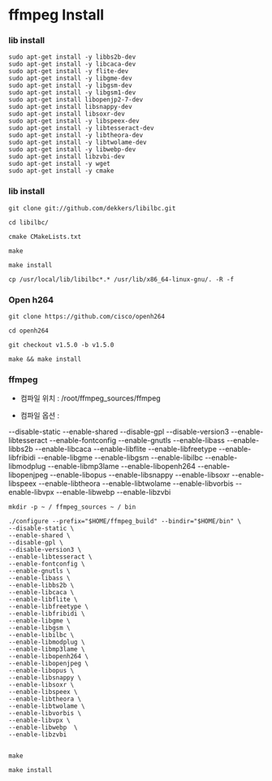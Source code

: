 # ffmpeg Install 


### lib install 

``` 
sudo apt-get install -y libbs2b-dev 
sudo apt-get install -y libcaca-dev 
sudo apt-get install -y flite-dev 
sudo apt-get install -y libgme-dev 
sudo apt-get install -y libgsm-dev 
sudo apt-get install -y libgsm1-dev 
sudo apt-get install libopenjp2-7-dev 
sudo apt-get install libsnappy-dev 
sudo apt-get install libsoxr-dev 
sudo apt-get install -y libspeex-dev 
sudo apt-get install -y libtesseract-dev 
sudo apt-get install -y libtheora-dev
sudo apt-get install -y libtwolame-dev 
sudo apt-get install -y libwebp-dev 
sudo apt-get install libzvbi-dev 
sudo apt-get install -y wget 
sudo apt-get install -y cmake 
``` 

### lib install 

```
git clone git://github.com/dekkers/libilbc.git 

cd libilbc/ 

cmake CMakeLists.txt 

make 

make install 

cp /usr/local/lib/libilbc*.* /usr/lib/x86_64-linux-gnu/. -R -f 
``` 

### Open h264 

``` 
git clone https://github.com/cisco/openh264 

cd openh264

git checkout v1.5.0 -b v1.5.0 

make && make install 
```

### ffmpeg 
- 컴파일 위치 : /root/ffmpeg_sources/ffmpeg 

- 컴파일 옵션 : 

--disable-static --enable-shared --disable-gpl --disable-version3 --enable-libtesseract --enable-fontconfig --enable-gnutls --enable-libass --enable-libbs2b --enable-libcaca --enable-libflite --enable-libfreetype --enable-libfribidi --enable-libgme --enable-libgsm --enable-libilbc --enable-libmodplug --enable-libmp3lame --enable-libopenh264 --enable-libopenjpeg --enable-libopus --enable-libsnappy --enable-libsoxr --enable-libspeex --enable-libtheora --enable-libtwolame --enable-libvorbis --enable-libvpx --enable-libwebp  --enable-libzvbi

``` 
mkdir -p ~ / ffmpeg_sources ~ / bin 

./configure --prefix="$HOME/ffmpeg_build" --bindir="$HOME/bin" \
--disable-static \
--enable-shared \ 
--disable-gpl \
--disable-version3 \ 
--enable-libtesseract \ 
--enable-fontconfig \
--enable-gnutls \
--enable-libass \ 
--enable-libbs2b \ 
--enable-libcaca \
--enable-libflite \ 
--enable-libfreetype \ 
--enable-libfribidi \
--enable-libgme \ 
--enable-libgsm \ 
--enable-libilbc \ 
--enable-libmodplug \ 
--enable-libmp3lame \ 
--enable-libopenh264 \ 
--enable-libopenjpeg \ 
--enable-libopus \ 
--enable-libsnappy \ 
--enable-libsoxr \ 
--enable-libspeex \ 
--enable-libtheora \ 
--enable-libtwolame \ 
--enable-libvorbis \
--enable-libvpx \ 
--enable-libwebp  \ 
--enable-libzvbi 


make 

make install 
```
